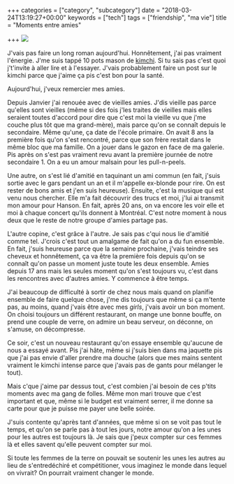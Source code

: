 +++
categories = ["category", "subcategory"]
date = "2018-03-24T13:19:27+00:00"
keywords = ["tech"]
tags = ["friendship", "ma vie"]
title = "Moments entre amies"

+++
![](/uploads/2018/03/24/12.jpg)

J'vais pas faire un long roman aujourd'hui. Honnêtement, j'ai pas vraiment l'énergie. J'me suis tappé 10 pots mason de [kimchi](https://fr.wikipedia.org/wiki/Kimchi). Si tu sais pas c'est quoi j't'invite à aller lire et à l'essayer. J'vais probablement faire un post sur le kimchi parce que j'aime ça pis c'est bon pour la santé.

Aujourd'hui, j'veux remercier mes amies. 

Depuis Janvier j'ai renouée avec de vieilles amies. J'dis vieille pas parce qu'elles sont vieilles (même si des fois j'les traites de vieilles mais elles seraient toutes d'accord pour dire que c'est moi la vieille vu que j'me couche plus tôt que ma grand-mère), mais parce qu'on se connaît depuis le secondaire. Même qu'une, ça date de l'école primaire. On avait 8 ans la première fois qu'on s'est rencontré, parce que son frère restait dans le même bloc que ma famille. On a jouer dans le gazon en face de ma galerie. Pis après on s'est pas vraiment revu avant la première journée de notre secondaire 1. On a eu un amour malsain pour les pull-n-peels. 

Une autre, on s'est lié d'amitié en taquinant un ami commun (en fait, j'suis sortie avec le gars pendant un an et il m'appelle ex-blonde pour rire. On est rester de bons amis et j'en suis heureuse). Ensuite, c'est la musique qui est venu nous chercher. Elle m'a fait découvrir des trucs et moi, j'lui ai transmit mon amour pour Hanson. En fait, après 20 ans, on va encore les voir elle et moi à chaque concert qu'ils donnent à Montréal. C'est notre moment à nous deux que le reste de notre groupe d'amies partage pas. 

L'autre copine, c'est grâce à l'autre. Je sais pas c'qui nous lie d'amitié comme tel. J'crois c'est tout un amalgame de fait qu'on a du fun ensemble. En fait, j'suis heureuse parce que la semaine prochaine, j'vais teindre ses cheveux et honnêtement, ça va être la première fois depuis qu'on se connaît qu'on passe un moment juste toute les deux ensemble. Amies depuis 17 ans mais les seules moment qu'on s'est toujours vu, c'est dans les rencontres avec d'autres amies. Y commence à être temps. 

J'ai beaucoup de difficulté à sortir de chez nous mais quand on planifie ensemble de faire quelque chose, j'me dis toujours que même si ça m'tente pas, au moins, quand j'vais être avec mes _girls_, j'vais avoir un bon moment. On choisi toujours un différent restaurant, on mange une bonne bouffe, on prend une couple de verre, on admire un beau serveur, on déconne, on s'amuse, on décompresse. 

Ce soir, c'est un nouveau restaurant qu'on essaye ensemble qu'aucune de nous a essayé avant. Pis j'ai hâte, même si j'suis bien dans ma jaquette pis que j'ai pas envie d'aller prendre ma douche (alors que mes mains sentent vraiment le kimchi intense parce que j'avais pas de gants pour mélanger le tout).

Mais c'que j'aime par dessus tout, c'est combien j'ai besoin de ces p'tits moments avec ma gang de folles. Même mon mari trouve que c'est important et que, même si le budget est vraiment serrer, il me donne sa carte pour que je puisse me payer une belle soirée. 

J'suis contente qu'après tant d'années, que même si on se voit pas tout le temps, et qu'on se parle pas à tout les jours, notre amour qu'on a les unes pour les autres est toujours là. Je sais que j'peux compter sur ces femmes là et elles savent qu'elle peuvent compter sur moi. 

Si toute les femmes de la terre on pouvait se soutenir les unes les autres au lieu de s'entredéchiré et compétitioner, vous imaginez le monde dans lequel on vivrait? On pourrait vraiment changer le monde.